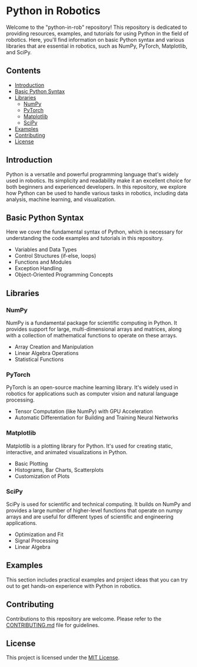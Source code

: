 # Python in Robotics

Welcome to the "python-in-rob" repository! This repository is dedicated to providing resources, examples, and tutorials for using Python in the field of robotics. Here, you'll find information on basic Python syntax and various libraries that are essential in robotics, such as NumPy, PyTorch, Matplotlib, and SciPy.

## Contents

- [Introduction](#introduction)
- [Basic Python Syntax](#basic-python-syntax)
- [Libraries](#libraries)
  - [NumPy](#numpy)
  - [PyTorch](#pytorch)
  - [Matplotlib](#matplotlib)
  - [SciPy](#scipy)
- [Examples](#examples)
- [Contributing](#contributing)
- [License](#license)

## Introduction

Python is a versatile and powerful programming language that's widely used in robotics. Its simplicity and readability make it an excellent choice for both beginners and experienced developers. In this repository, we explore how Python can be used to handle various tasks in robotics, including data analysis, machine learning, and visualization.

## Basic Python Syntax

Here we cover the fundamental syntax of Python, which is necessary for understanding the code examples and tutorials in this repository.

- Variables and Data Types
- Control Structures (if-else, loops)
- Functions and Modules
- Exception Handling
- Object-Oriented Programming Concepts

## Libraries

### NumPy

NumPy is a fundamental package for scientific computing in Python. It provides support for large, multi-dimensional arrays and matrices, along with a collection of mathematical functions to operate on these arrays.

- Array Creation and Manipulation
- Linear Algebra Operations
- Statistical Functions

### PyTorch

PyTorch is an open-source machine learning library. It's widely used in robotics for applications such as computer vision and natural language processing.

- Tensor Computation (like NumPy) with GPU Acceleration
- Automatic Differentiation for Building and Training Neural Networks

### Matplotlib

Matplotlib is a plotting library for Python. It's used for creating static, interactive, and animated visualizations in Python.

- Basic Plotting
- Histograms, Bar Charts, Scatterplots
- Customization of Plots

### SciPy

SciPy is used for scientific and technical computing. It builds on NumPy and provides a large number of higher-level functions that operate on numpy arrays and are useful for different types of scientific and engineering applications.

- Optimization and Fit
- Signal Processing
- Linear Algebra

## Examples

This section includes practical examples and project ideas that you can try out to get hands-on experience with Python in robotics.

## Contributing

Contributions to this repository are welcome. Please refer to the [CONTRIBUTING.md](CONTRIBUTING.md) file for guidelines.

## License

This project is licensed under the [MIT License](LICENSE).
